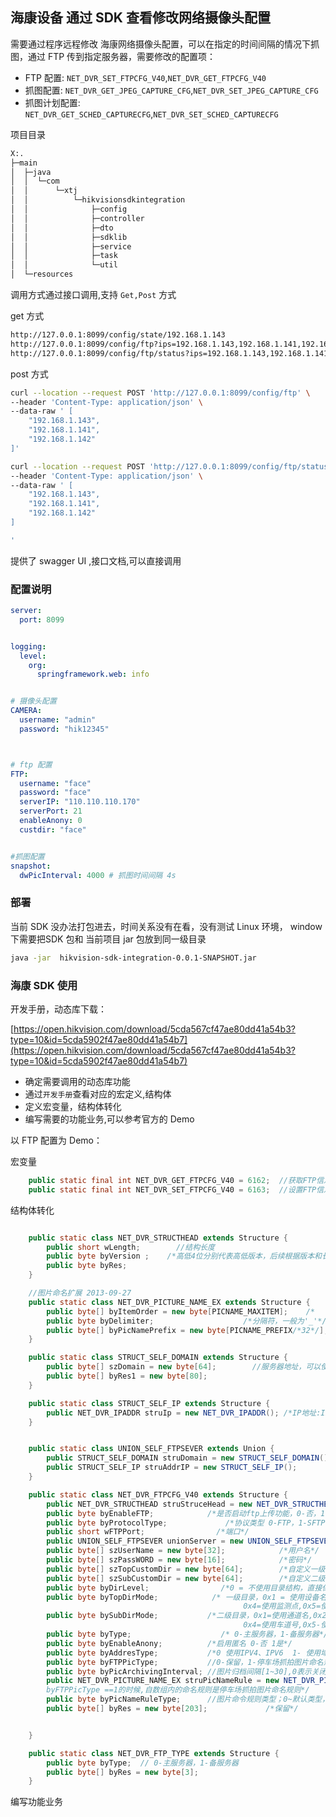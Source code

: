 
## 海康设备 通过 SDK 查看修改网络摄像头配置

需要通过程序远程修改 海康网络摄像头配置，可以在指定的时间间隔的情况下抓图，通过 FTP 传到指定服务器，需要修改的配置项：


+ FTP 配置: `NET_DVR_SET_FTPCFG_V40`,`NET_DVR_GET_FTPCFG_V40`
+ 抓图配置: `NET_DVR_GET_JPEG_CAPTURE_CFG`,`NET_DVR_SET_JPEG_CAPTURE_CFG`
+ 抓图计划配置: `NET_DVR_GET_SCHED_CAPTURECFG`,`NET_DVR_SET_SCHED_CAPTURECFG`

项目目录

```bash
X:.
├─main
│  ├─java
│  │  └─com
│  │      └─xtj
│  │          └─hikvisionsdkintegration
│  │              ├─config
│  │              ├─controller
│  │              ├─dto
│  │              ├─sdklib
│  │              ├─service
│  │              ├─task
│  │              └─util
│  └─resources

```

调用方式通过接口调用,支持 `Get,Post` 方式


get 方式
```bash
http://127.0.0.1:8099/config/state/192.168.1.143
http://127.0.0.1:8099/config/ftp?ips=192.168.1.143,192.168.1.141,192.168.1.142
http://127.0.0.1:8099/config/ftp/status?ips=192.168.1.143,192.168.1.141,192.168.1.142
```
post 方式
```bash
curl --location --request POST 'http://127.0.0.1:8099/config/ftp' \
--header 'Content-Type: application/json' \
--data-raw ' [
    "192.168.1.143",
    "192.168.1.141",
    "192.168.1.142"
]'
```

```bash
curl --location --request POST 'http://127.0.0.1:8099/config/ftp/status' \
--header 'Content-Type: application/json' \
--data-raw ' [
    "192.168.1.143",
    "192.168.1.141",
    "192.168.1.142"
]

'
```

提供了 swagger UI ,接口文档,可以直接调用

[](./file/20231012024029.png)


### 配置说明

```yaml
server:
  port: 8099


logging:
  level:
    org:
      springframework.web: info


# 摄像头配置
CAMERA:
  username: "admin"
  password: "hik12345"



# ftp 配置
FTP:
  username: "face"
  password: "face"
  serverIP: "110.110.110.170"
  serverPort: 21
  enableAnony: 0
  custdir: "face"


#抓图配置
snapshot:
  dwPicInterval: 4000 # 抓图时间间隔 4s

```



### 部署

当前 SDK 没办法打包进去，时间关系没有在看，没有测试 Linux 环境， window 下需要把SDK 包和 当前项目 jar 包放到同一级目录
```bash
java -jar  hikvision-sdk-integration-0.0.1-SNAPSHOT.jar
```

### 海康 SDK 使用

开发手册，动态库下载：


[https://open.hikvision.com/download/5cda567cf47ae80dd41a54b3?type=10&id=5cda5902f47ae80dd41a54b7](https://open.hikvision.com/download/5cda567cf47ae80dd41a54b3?type=10&id=5cda5902f47ae80dd41a54b7)

+ 确定需要调用的动态库功能
+ 通过`开发手册`查看对应的宏定义,结构体
+ 定义宏变量，结构体转化
+ 编写需要的功能业务,可以参考官方的 Demo 


以 FTP 配置为 Demo：

宏变量

```java
    public static final int NET_DVR_GET_FTPCFG_V40 = 6162;  //获取FTP信息
    public static final int NET_DVR_SET_FTPCFG_V40 = 6163;  //设置FTP信息
```

结构体转化

```java

    public static class NET_DVR_STRUCTHEAD extends Structure {
        public short wLength;        //结构长度
        public byte byVersion ;    /*高低4位分别代表高低版本，后续根据版本和长度进行扩展，不同的版本的长度进行限制*/
        public byte byRes;
    }

    //图片命名扩展 2013-09-27
    public static class NET_DVR_PICTURE_NAME_EX extends Structure {
        public byte[] byItemOrder = new byte[PICNAME_MAXITEM];    /*    桉数组定义文件命名的规则 */
        public byte byDelimiter;                    /*分隔符，一般为'_'*/
        public byte[] byPicNamePrefix = new byte[PICNAME_PREFIX/*32*/];  //图片名自定义前缀
    }

    public static class STRUCT_SELF_DOMAIN extends Structure {
        public byte[] szDomain = new byte[64];        //服务器地址，可以使IPv4 IPv6或是域名
        public byte[] byRes1 = new byte[80];
    }

    public static class STRUCT_SELF_IP extends Structure {
        public NET_DVR_IPADDR struIp = new NET_DVR_IPADDR(); /*IP地址:IPv4 IPv6地址, 144字节*/
    }


    public static class UNION_SELF_FTPSEVER extends Union {
        public STRUCT_SELF_DOMAIN struDomain = new STRUCT_SELF_DOMAIN();
        public STRUCT_SELF_IP struAddrIP = new STRUCT_SELF_IP();
    }

    public static class NET_DVR_FTPCFG_V40 extends Structure {
        public NET_DVR_STRUCTHEAD struStruceHead = new NET_DVR_STRUCTHEAD();
        public byte byEnableFTP;            /*是否启动ftp上传功能，0-否，1-是*/
        public byte byProtocolType;             /*协议类型 0-FTP，1-SFTP*/
        public short wFTPPort;                /*端口*/
        public UNION_SELF_FTPSEVER unionServer = new UNION_SELF_FTPSEVER();
        public byte[] szUserName = new byte[32];            /*用户名*/
        public byte[] szPassWORD = new byte[16];            /*密码*/
        public byte[] szTopCustomDir = new byte[64];        /*自定义一级目录*/
        public byte[] szSubCustomDir = new byte[64];        /*自定义二级目录*/
        public byte byDirLevel;                /*0 = 不使用目录结构，直接保存在根目录,    1 = 使用1级目录,2=使用2级目录*/
        public byte byTopDirMode;            /* 一级目录，0x1 = 使用设备名,0x2 = 使用设备号,0x3 = 使用设备ip地址，
                                                    0x4=使用监测点,0x5=使用时间(年月),0x6-使用自定义 ,0x7=违规类型,0x8=方向,0x9=地点*/
        public byte bySubDirMode;           /*二级目录，0x1=使用通道名,0x2=使用通道号 0x3=使用时间(年月日),
                                                    0x4=使用车道号,0x5-使用自定义, 0x6=违规类型,0x7=方向,0x8=地点,0x9 = 车位编号*/
        public byte byType;                    /* 0-主服务器，1-备服务器*/
        public byte byEnableAnony;          /*启用匿名 0-否 1是*/
        public byte byAddresType;           /*0 使用IPV4、IPV6  1- 使用域名*/
        public byte byFTPPicType;           //0-保留，1-停车场抓拍图片命名规则
        public byte byPicArchivingInterval; //图片归档间隔[1~30],0表示关闭
        public NET_DVR_PICTURE_NAME_EX struPicNameRule = new NET_DVR_PICTURE_NAME_EX();   /* 图片命名规则:
        byFTPPicType ==1的时候,自数组内的命名规则是停车场抓拍图片命名规则*/
        public byte byPicNameRuleType;      //图片命令规则类型；0~默认类型，1~图片前缀名定义(启用struPicNameRule中的byPicNamePrefix字段)
        public byte[] byRes = new byte[203];             /*保留*/


    }

    public static class NET_DVR_FTP_TYPE extends Structure {
        public byte byType;  // 0-主服务器，1-备服务器
        public byte[] byRes = new byte[3];
    }

```

编写功能业务










